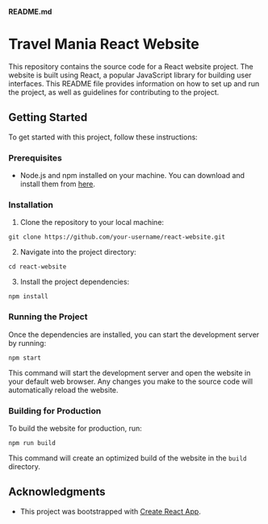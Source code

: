 **README.md**

# Travel Mania React Website

This repository contains the source code for a React website project. The website is built using React, a popular JavaScript library for building user interfaces. This README file provides information on how to set up and run the project, as well as guidelines for contributing to the project.

## Getting Started

To get started with this project, follow these instructions:

### Prerequisites

- Node.js and npm installed on your machine. You can download and install them from [here](https://nodejs.org/).

### Installation

1. Clone the repository to your local machine:

```
git clone https://github.com/your-username/react-website.git
```

2. Navigate into the project directory:

```
cd react-website
```

3. Install the project dependencies:

```
npm install
```

### Running the Project

Once the dependencies are installed, you can start the development server by running:

```
npm start
```

This command will start the development server and open the website in your default web browser. Any changes you make to the source code will automatically reload the website.

### Building for Production

To build the website for production, run:

```
npm run build
```

This command will create an optimized build of the website in the `build` directory.


## Acknowledgments

- This project was bootstrapped with [Create React App](https://github.com/facebook/create-react-app).
